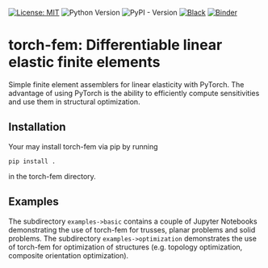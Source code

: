 [![License: MIT](https://img.shields.io/badge/License-MIT-yellow.svg)](https://opensource.org/licenses/MIT)
![Python Version](https://img.shields.io/python/required-version-toml?tomlFilePath=https%3A%2F%2Fraw.githubusercontent.com%2Fmeyer-nils%2Ftorch-fem%2Fmain%2Fpyproject.toml)
![PyPI - Version](https://img.shields.io/pypi/v/torch-fem)
[![Black](https://img.shields.io/badge/code%20style-black-000000.svg)](https://github.com/psf/black)
[![Binder](https://mybinder.org/badge_logo.svg)](https://mybinder.org/v2/gh/meyer-nils/torch-fem/HEAD)



# torch-fem: Differentiable linear elastic finite elements

Simple finite element assemblers for linear elasticity with PyTorch. The advantage of using PyTorch is the ability to efficiently compute sensitivities and use them in structural optimization. 

## Installation
Your may install torch-fem via pip by running
```
pip install .
```
in the torch-fem directory.

## Examples
The subdirectory `examples->basic` contains a couple of Jupyter Notebooks demonstrating the use of torch-fem for trusses, planar problems and solid problems. The subdirectory `examples->optimization` demonstrates the use of torch-fem for optimization of structures (e.g. topology optimization, composite orientation optimization).
